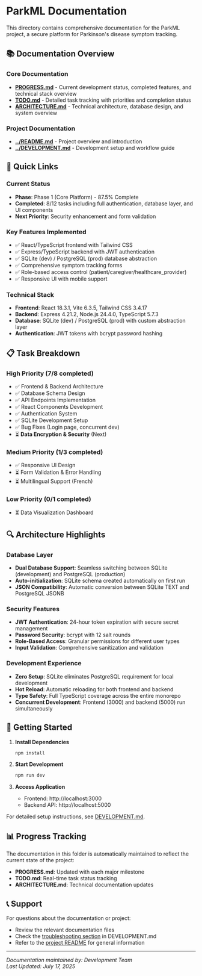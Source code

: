# ParkML Documentation

This directory contains comprehensive documentation for the ParkML project, a secure platform for Parkinson's disease symptom tracking.

## 📚 Documentation Overview

### Core Documentation
- **[PROGRESS.md](./PROGRESS.md)** - Current development status, completed features, and technical stack overview
- **[TODO.md](./TODO.md)** - Detailed task tracking with priorities and completion status
- **[ARCHITECTURE.md](./ARCHITECTURE.md)** - Technical architecture, database design, and system overview

### Project Documentation
- **[../README.md](../README.md)** - Project overview and introduction
- **[../DEVELOPMENT.md](../DEVELOPMENT.md)** - Development setup and workflow guide

## 🎯 Quick Links

### Current Status
- **Phase**: Phase 1 (Core Platform) - 87.5% Complete
- **Completed**: 8/12 tasks including full authentication, database layer, and UI components
- **Next Priority**: Security enhancement and form validation

### Key Features Implemented
- ✅ React/TypeScript frontend with Tailwind CSS
- ✅ Express/TypeScript backend with JWT authentication
- ✅ SQLite (dev) / PostgreSQL (prod) database abstraction
- ✅ Comprehensive symptom tracking forms
- ✅ Role-based access control (patient/caregiver/healthcare_provider)
- ✅ Responsive UI with mobile support

### Technical Stack
- **Frontend**: React 18.3.1, Vite 6.3.5, Tailwind CSS 3.4.17
- **Backend**: Express 4.21.2, Node.js 24.4.0, TypeScript 5.7.3
- **Database**: SQLite (dev) / PostgreSQL (prod) with custom abstraction layer
- **Authentication**: JWT tokens with bcrypt password hashing

## 📋 Task Breakdown

### High Priority (7/8 completed)
- ✅ Frontend & Backend Architecture
- ✅ Database Schema Design
- ✅ API Endpoints Implementation
- ✅ React Components Development
- ✅ Authentication System
- ✅ SQLite Development Setup
- ✅ Bug Fixes (Login page, concurrent dev)
- ⏳ **Data Encryption & Security** (Next)

### Medium Priority (1/3 completed)
- ✅ Responsive UI Design
- ⏳ Form Validation & Error Handling
- ⏳ Multilingual Support (French)

### Low Priority (0/1 completed)
- ⏳ Data Visualization Dashboard

## 🔍 Architecture Highlights

### Database Layer
- **Dual Database Support**: Seamless switching between SQLite (development) and PostgreSQL (production)
- **Auto-initialization**: SQLite schema created automatically on first run
- **JSON Compatibility**: Automatic conversion between SQLite TEXT and PostgreSQL JSONB

### Security Features
- **JWT Authentication**: 24-hour token expiration with secure secret management
- **Password Security**: bcrypt with 12 salt rounds
- **Role-Based Access**: Granular permissions for different user types
- **Input Validation**: Comprehensive sanitization and validation

### Development Experience
- **Zero Setup**: SQLite eliminates PostgreSQL requirement for local development
- **Hot Reload**: Automatic reloading for both frontend and backend
- **Type Safety**: Full TypeScript coverage across the entire monorepo
- **Concurrent Development**: Frontend (3000) and backend (5000) run simultaneously

## 🚀 Getting Started

1. **Install Dependencies**
   ```bash
   npm install
   ```

2. **Start Development**
   ```bash
   npm run dev
   ```

3. **Access Application**
   - Frontend: http://localhost:3000
   - Backend API: http://localhost:5000

For detailed setup instructions, see [DEVELOPMENT.md](../DEVELOPMENT.md).

## 📊 Progress Tracking

The documentation in this folder is automatically maintained to reflect the current state of the project:

- **PROGRESS.md**: Updated with each major milestone
- **TODO.md**: Real-time task status tracking
- **ARCHITECTURE.md**: Technical documentation updates

## 📞 Support

For questions about the documentation or project:
- Review the relevant documentation files
- Check the [troubleshooting section](../DEVELOPMENT.md#troubleshooting) in DEVELOPMENT.md
- Refer to the [project README](../README.md) for general information

---

*Documentation maintained by: Development Team*  
*Last Updated: July 17, 2025*
